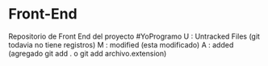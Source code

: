 # Front-End
Repositorio de Front End del proyecto #YoProgramo
U : Untracked Files (git todavia no tiene registros)
M : modified (esta modificado)
A : added (agregado git add . o git add archivo.extension)
